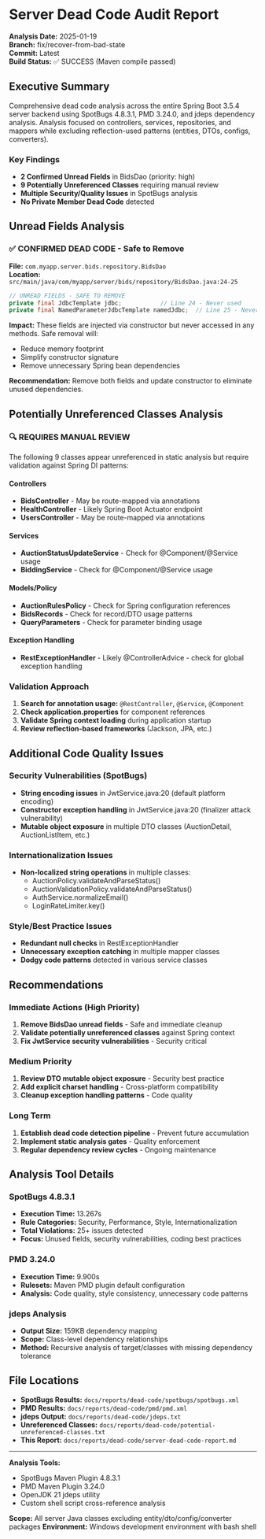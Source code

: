 # Server Dead Code Audit Report

**Analysis Date:** 2025-01-19  
**Branch:** fix/recover-from-bad-state  
**Commit:** Latest  
**Build Status:** ✅ SUCCESS (Maven compile passed)

## Executive Summary

Comprehensive dead code analysis across the entire Spring Boot 3.5.4 server backend using SpotBugs 4.8.3.1, PMD 3.24.0, and jdeps dependency analysis. Analysis focused on controllers, services, repositories, and mappers while excluding reflection-used patterns (entities, DTOs, configs, converters).

### Key Findings
- **2 Confirmed Unread Fields** in BidsDao (priority: high)
- **9 Potentially Unreferenced Classes** requiring manual review
- **Multiple Security/Quality Issues** in SpotBugs analysis
- **No Private Member Dead Code** detected

## Unread Fields Analysis

### ✅ CONFIRMED DEAD CODE - Safe to Remove

**File:** `com.myapp.server.bids.repository.BidsDao`  
**Location:** `src/main/java/com/myapp/server/bids/repository/BidsDao.java:24-25`

```java
// UNREAD FIELDS - SAFE TO REMOVE
private final JdbcTemplate jdbc;           // Line 24 - Never used
private final NamedParameterJdbcTemplate namedJdbc;  // Line 25 - Never used
```

**Impact:** These fields are injected via constructor but never accessed in any methods. Safe removal will:
- Reduce memory footprint 
- Simplify constructor signature
- Remove unnecessary Spring bean dependencies

**Recommendation:** Remove both fields and update constructor to eliminate unused dependencies.

## Potentially Unreferenced Classes Analysis

### 🔍 REQUIRES MANUAL REVIEW

The following 9 classes appear unreferenced in static analysis but require validation against Spring DI patterns:

#### Controllers
- **BidsController** - May be route-mapped via annotations
- **HealthController** - Likely Spring Boot Actuator endpoint  
- **UsersController** - May be route-mapped via annotations

#### Services  
- **AuctionStatusUpdateService** - Check for @Component/@Service usage
- **BiddingService** - Check for @Component/@Service usage

#### Models/Policy
- **AuctionRulesPolicy** - Check for Spring configuration references
- **BidsRecords** - Check for record/DTO usage patterns
- **QueryParameters** - Check for parameter binding usage

#### Exception Handling
- **RestExceptionHandler** - Likely @ControllerAdvice - check for global exception handling

### Validation Approach
1. **Search for annotation usage:** `@RestController`, `@Service`, `@Component`
2. **Check application.properties** for component references
3. **Validate Spring context loading** during application startup
4. **Review reflection-based frameworks** (Jackson, JPA, etc.)

## Additional Code Quality Issues

### Security Vulnerabilities (SpotBugs)
- **String encoding issues** in JwtService.java:20 (default platform encoding)
- **Constructor exception handling** in JwtService.java:20 (finalizer attack vulnerability)
- **Mutable object exposure** in multiple DTO classes (AuctionDetail, AuctionListItem, etc.)

### Internationalization Issues
- **Non-localized string operations** in multiple classes:
  - AuctionPolicy.validateAndParseStatus()
  - AuctionValidationPolicy.validateAndParseStatus()  
  - AuthService.normalizeEmail()
  - LoginRateLimiter.key()

### Style/Best Practice Issues
- **Redundant null checks** in RestExceptionHandler
- **Unnecessary exception catching** in multiple mapper classes
- **Dodgy code patterns** detected in various service classes

## Recommendations

### Immediate Actions (High Priority)
1. **Remove BidsDao unread fields** - Safe and immediate cleanup
2. **Validate potentially unreferenced classes** against Spring context
3. **Fix JwtService security vulnerabilities** - Security critical

### Medium Priority  
1. **Review DTO mutable object exposure** - Security best practice
2. **Add explicit charset handling** - Cross-platform compatibility
3. **Cleanup exception handling patterns** - Code quality

### Long Term
1. **Establish dead code detection pipeline** - Prevent future accumulation
2. **Implement static analysis gates** - Quality enforcement
3. **Regular dependency review cycles** - Ongoing maintenance

## Analysis Tool Details

### SpotBugs 4.8.3.1
- **Execution Time:** 13.267s
- **Rule Categories:** Security, Performance, Style, Internationalization
- **Total Violations:** 25+ issues detected
- **Focus:** Unused fields, security vulnerabilities, coding best practices

### PMD 3.24.0  
- **Execution Time:** 9.900s
- **Rulesets:** Maven PMD plugin default configuration
- **Analysis:** Code quality, style consistency, unnecessary code patterns

### jdeps Analysis
- **Output Size:** 159KB dependency mapping
- **Scope:** Class-level dependency relationships  
- **Method:** Recursive analysis of target/classes with missing dependency tolerance

## File Locations

- **SpotBugs Results:** `docs/reports/dead-code/spotbugs/spotbugs.xml`
- **PMD Results:** `docs/reports/dead-code/pmd/pmd.xml`  
- **jdeps Output:** `docs/reports/dead-code/jdeps.txt`
- **Unreferenced Classes:** `docs/reports/dead-code/potential-unreferenced-classes.txt`
- **This Report:** `docs/reports/dead-code/server-dead-code-report.md`

---

**Analysis Tools:**
- SpotBugs Maven Plugin 4.8.3.1
- PMD Maven Plugin 3.24.0  
- OpenJDK 21 jdeps utility
- Custom shell script cross-reference analysis

**Scope:** All server Java classes excluding entity/dto/config/converter packages
**Environment:** Windows development environment with bash shell
